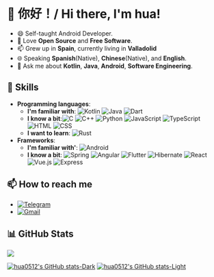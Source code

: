 # 👋 你好！/ Hi there, I'm hua!

- 😄 Self-taught Android Developer.
- 💖 Love **Open Source** and **Free Software**.
- 📫 Grew up in **Spain**, currently living in **Valladolid**
- 🌐 Speaking **Spanish**(Native), **Chinese**(Native), and **English**.
- 💬 Ask me about **Kotlin**, **Java**, **Android**, **Software Engineering**.

## 💼 Skills

- **Programming languages**:
    - **I'm familiar with**:
      ![Kotlin](https://img.shields.io/badge/-Kotlin-000?&logo=kotlin) ![Java](https://img.shields.io/badge/-Java-000?&logo=java) ![Dart](https://img.shields.io/badge/-Dart-000?&logo=dart)
    - **I know a bit**:![C](https://img.shields.io/badge/-C-000?&logo=c)
      ![C++](https://img.shields.io/badge/-C++-000?&logo=c%2B%2B)
      ![Python](https://img.shields.io/badge/-Python-000?&logo=python)
      ![JavaScript](https://img.shields.io/badge/-JavaScript-000?&logo=javascript)
      ![TypeScript](https://img.shields.io/badge/-TypeScript-000?&logo=typescript)
      ![HTML](https://img.shields.io/badge/-HTML-000?&logo=html5)
      ![CSS](https://img.shields.io/badge/-CSS-000?&logo=css3)
    - **I want to learn**:  ![Rust](https://img.shields.io/badge/-Rust-000?&logo=rust)
- **Frameworks**:
    - **I'm familiar with'**: ![Android](https://img.shields.io/badge/-Android-000?&logo=android)
    - **I know a bit**: ![Spring](https://img.shields.io/badge/-Spring-000?&logo=spring)
      ![Angular](https://img.shields.io/badge/-Angular-000?&logo=angular)
      ![Flutter](https://img.shields.io/badge/-Flutter-000?&logo=flutter)
      ![Hibernate](https://img.shields.io/badge/-Hibernate-000?&logo=hibernate)
      ![React](https://img.shields.io/badge/-React-000?&logo=react)
      ![Vue.js](https://img.shields.io/badge/-Vue.js-000?&logo=vue.js)
      ![Express](https://img.shields.io/badge/-Express-000?&logo=express)

## 📫 How to reach me

- [![Telegram](https://img.shields.io/badge/-Telegram-2CA5E0?style=flat-square&logo=telegram&logoColor=white)](https://t.me/hua0512)
- [![Gmail](https://img.shields.io/badge/Gmail-D14836?style=flat-square&logo=gmail&logoColor=white)](mailto:whua0512@gmail.com)

## 📊 GitHub Stats

<picture>
  <source
    srcset="https://github-readme-stats-gamma-five-15.vercel.app/api?username=hua0512&theme=dracula&show_icons=true&include_all_commits=true&hide=contribs&hide_border=true#responsive-card-theme"
    media="(prefers-color-scheme: dark)"
  />
  <source
    srcset="https://github-readme-stats-gamma-five-15.vercel.app/api?username=hua0512&theme=catppuccin_latte&show_icons=true&include_all_commits=true&hide=contribs#responsive-card-theme"
    media="(prefers-color-scheme: light), (prefers-color-scheme: no-preference)"
  />
    <img
        src="https://github-readme-stats-gamma-five-15.vercel.app/api?username=hua0512&theme=catppuccin_latte&show_icons=true&include_all_commits=true&hide=contribs#responsive-card-theme"
    />
</picture>


[![hua0512's GitHub stats-Dark](https://github-readme-stats-gamma-five-15.vercel.app/api/top-langs/?username=hua0512&theme=dracula&layout=compact&hide_border=true&size_weight=0.5&count_weight=0.5&exclude_repo=ADA-1,DBCS,DIS,p2ada,Practica-ADA,AOC-FULL,FCOMP,POO,EDA#gh-dark-mode-only)]()
[![hua0512's GitHub stats-Light](https://github-readme-stats-gamma-five-15.vercel.app/api/top-langs/?username=hua0512&theme=catppuccin_latte&layout=compact&size_weight=0.5&count_weight=0.5&exclude_repo=ADA-1,DBCS,DIS,p2ada,Practica-ADA,AOC-FULL,FCOMP,POO,EDA#gh-light-mode-only)]()

